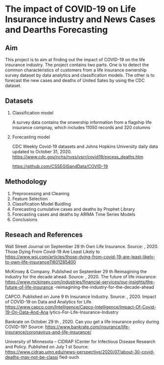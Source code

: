 # The impact of COVID-19 on Life Insurance industry and News Cases and Dearths Forecasting 
## Aim

This project is to aim at finding out the impact of COVID-19 on the life insurance industry.
The project contains two parts. One is to detect the common characteristics of customers from a life insurance ownership survey dataset by data analytics and classification models. The other is to forecast the new cases and deaths of United Sates by using the CDC dataset. 

## Datasets
 1. Classification model
    
    A survey data contains the onwership information from a flagship life insurance compnay, which includes 11050 records and 320 columns
    
    
 2. Forecasting model 
 
    CDC Weekly Covid-19 datasets and Johns Hopkins University daily data updated to October 31, 2020. 
    https://www.cdc.gov/nchs/nvss/vsrr/covid19/excess_deaths.htm
    
    https://github.com/CSSEGISandData/COVID-19
    
## Methodology 
 1. Preprocessing and Cleaning
 2. Feature Selection
 3. Classification Model Buidling
 4. Forecasting cumulative cases and deaths by Prophet Library
 5. Forecasting cases and deaths by ARIMA Time Series Models
 6. Conclusions


## Reseach and References
Wall Street Journal on September 28 th Own Life Insurance. Source:
, 2020. Those Dying From Covid-19 Are Least Likely to
https://www.wsj.com/articles/those-dying-from-covid-19-are-least-likely-to-own-life-insurance11601285400

McKinsey & Company. Published on September 29 th Reimagining the industry for the decade ahead. Source:
, 2020. The future of life insurance:
https://www.mckinsey.com/industries/financial-services/our-insights/the-future-of-life-insurance -reimagining-the-industry-for-the-decade-ahead

CAPCO. Published on June 9 th Insurance Industry. Source:
, 2020. Impact of COVID-19 on Data and Analytics for Life
https://www.capco.com/Intelligence/Capco-Intelligence/Impact-Of-Covid-19-On-Data-And-Ana lytics-For-Life-Insurance-Industry

Bankrate on October 29 th , 2020. Can you get a life insurance policy during COVID-19? Source: https://www.bankrate.com/insurance/life-insurance/coronavirus-and-life-insurance/

University of Minnesota – CIDRAP (Center for Infectious Disease Research and Policy. Published on July 1 st
Source:
https://www.cidrap.umn.edu/news-perspective/2020/07/about-30-covid-deaths-may-not-be-classi fied-such
